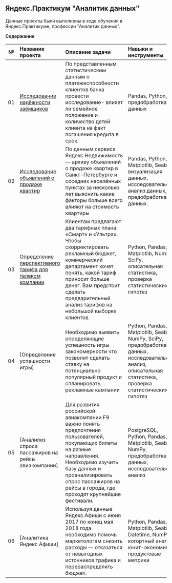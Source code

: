 ## Яндекс.Практикум "Аналитик данных" 

Данные проекты были выполнены в ходе обучения в Яндекс.Практикуме, профессии "Аналитик данных".

**Содержание**

|№| Название проекта              | Описание задачи           | Навыки и инструменты                   |
|:--:| :-------------------------- | :----------------------------------- |:---------------------------|
| 01 | [Исследование надёжности заёмщиков](https://github.com/RodionTS/Yandex_Praktikum/tree/main/1.%20Исследование%20надёжности%20заёмщиков/)| По представленным статистическим данным о платежеспособности клиентов банка провести исследование- влияет ли семейное положение и количество детей клиента на факт погашения кредита в срок. | Pandas, Python, предобработка данных |
| 02 | [Исследование объявлений о продаже квартир](https://github.com/RodionTS/Yandex_Praktikum/tree/main/2.%20Исследование%20объявлений%20о%20продаже%20квартир/)| По данным сервиса Яндекс.Недвижимость — архиву объявлений о продаже квартир в Санкт-Петербурге и соседних населённых пунктах за несколько лет выяснить какие факторы больше всего влияют на стоимость квартиры | Pandas, Python, Matplotlib, Seaborn, визуализация данных, исследовательский анализ данных, предобработка данных. |
| 03 | [Определение перспективного тарифа для телеком компании](https://github.com/RodionTS/Yandex_Praktikum/tree/main/3.%20Анализ%20тарифных%20планов%20компании%20Мегалайн/)| Клиентам предлагают два тарифных плана: «Смарт» и «Ультра». Чтобы скорректировать рекламный бюджет, коммерческий департамент хочет понять, какой тариф приносит больше денег. Вам предстоит сделать предварительный анализ тарифов на небольшой выборке клиентов. | Python, Pandas, Matplotlib, NumPy, SciPy, описательная статистика, проверка статистических гипотез |
| 04 | [Определение успешности игры] | Необходимо выявить определяющие успешность игры закономерности что позволит сделать ставку на потенциально популярный продукт и спланировать рекламные кампании | Python, Pandas, Matplotlib, Seaborn, NumPy, SciPy, предобработка данных, исследовательский анализ, описательная статистика, проверка статистических гипотез |
| 05 |  [Аналилиз спроса пассажиров на рейсы авиакомпании] | Для развития российской авиакомпании F9 важно понять предпочтения пользователей, покупающих билеты на разные направления. Необходимо изучить базу данных и проанализировать спрос пассажиров на рейсы в города, где проходят крупнейшие фестивали. | PostgreSQL, Python, Pandas, Matplotlib, Seaborn, NumPy, предобработка данных, исследовательский анализ |
| 06 |  [Аналитика Яндекс Афиши]| Используя данные Яндекс.Афиши с июня 2017 по конец мая 2018 года необходимо помочь маркетологам снизить расходы — отказаться от невыгодных источников трафика и перераспределить бюджет. | Python, Pandas, Matplotlib, Seaborn, Datetime, NumPy, когортный анализ, юнит-экономика, продуктовые метрики | 
